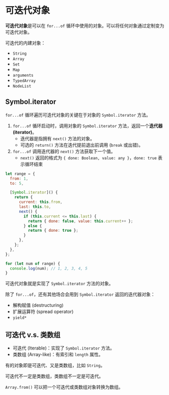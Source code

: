# 可迭代对象

**可迭代对象**是可以在 `for...of` 循环中使用的对象。可以将任何对象通过定制变为可迭代对象。

可迭代的内建对象：

- `String`
- `Array`
- `Set`
- `Map`
- `arguments`
- `TypedArray`
- `NodeList`

## Symbol.iterator

`for...of` 循环遍历可迭代对象的关键在于对象的 `Symbol.iterator` 方法。

1. `for...of` 循环启动时，调用对象的 `Symbol.iterator` 方法，返回一个**迭代器 (iterator)**。
   - 迭代器是指拥有 `next()` 方法的对象。
   - 可选的 `return()` 方法在迭代提前退出前调用 (`break` 或出错)。
2. `for...of` 调用迭代器的 `next()` 方法获取下一个值。
   - `next()` 返回的格式为 `{ done: Boolean, value: any }`，`done: true` 表示循环结束

```js
let range = {
  from: 1,
  to: 5,

  [Symbol.iterator]() {
    return {
      current: this.from,
      last: this.to,
      next() {
        if (this.current <= this.last) {
          return { done: false, value: this.current++ };
        } else {
          return { done: true };
        }
      },
    };
  },
};

for (let num of range) {
  console.log(num); // 1, 2, 3, 4, 5
}
```

可迭代对象就是实现了 `Symbol.iterator` 方法的对象。

除了 `for...of`，还有其他场合会用到 `Symbol.iterator` 返回的迭代器对象：

- 解构赋值 (destructuring)
- 扩展运算符 (spread operator)
- `yield*`

## 可迭代 v.s. 类数组

- 可迭代 (Iterable)：实现了 `Symbol.iterator` 方法。
- 类数组 (Array-like)：有索引和 `length` 属性。

有的对象即是可迭代、又是类数组，比如 `String`。

可迭代不一定是类数组，类数组不一定是可迭代。

`Array.from()` 可以把一个可迭代或类数组对象转换为数组。
